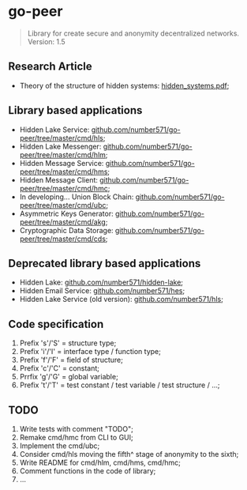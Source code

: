 # go-peer
> Library for create secure and anonymity decentralized networks. Version: 1.5

## Research Article
* Theory of the structure of hidden systems: [hidden_systems.pdf](https://github.com/Number571/go-peer/blob/master/hidden_systems.pdf "TSHS");

## Library based applications
* Hidden Lake Service: [github.com/number571/go-peer/tree/master/cmd/hls](https://github.com/number571/go-peer/tree/master/cmd/hls "HLS");
* Hidden Lake Messenger: [github.com/number571/go-peer/tree/master/cmd/hlm](https://github.com/number571/go-peer/tree/master/cmd/hlm "HLM");
* Hidden Message Service: [github.com/number571/go-peer/tree/master/cmd/hms](https://github.com/number571/go-peer/tree/master/cmd/hms "HMS");
* Hidden Message Client: [github.com/number571/go-peer/tree/master/cmd/hmc](https://github.com/number571/go-peer/tree/master/cmd/hmc "HMC");
* In developing... Union Block Chain: [github.com/number571/go-peer/tree/master/cmd/ubc](https://github.com/number571/go-peer/tree/master/cmd/ubc "UBC");
* Asymmetric Keys Generator: [github.com/number571/go-peer/tree/master/cmd/akg](https://github.com/number571/go-peer/tree/master/cmd/akg "AKG");
* Cryptographic Data Storage: [github.com/number571/go-peer/tree/master/cmd/cds](https://github.com/number571/go-peer/tree/master/cmd/cds "CDS");

## Deprecated library based applications
* Hidden Lake: [github.com/number571/hidden-lake](https://github.com/number571/hidden-lake "HL");
* Hidden Email Service: [github.com/number571/hes](https://github.com/number571/hes "HES");
* Hidden Lake Service (old version): [github.com/number571/hls](https://github.com/number571/hls "HLS");

## Code specification
1. Prefix 's'/'S' = structure type;
2. Prefix 'i'/'I' = interface type / function type;
3. Prefix 'f'/'F' = field of structure;
4. Prefix 'c'/'C' = constant;
5. Prrfix 'g'/'G' = global variable;
6. Prefix 't'/'T' = test constant / test variable / test structure / ...;

## TODO
1. Write tests with comment "TODO";
2. Remake cmd/hmc from CLI to GUI;
3. Implement the cmd/ubc;
4. Consider cmd/hls moving the fifth^ stage of anonymity to the sixth;
5. Write README for cmd/hlm, cmd/hms, cmd/hmc;
6. Comment functions in the code of library;
7. ...
